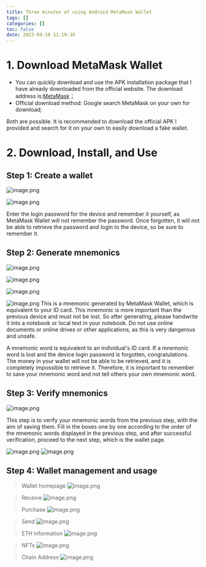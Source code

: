```yaml
---
title: Three minutes of using Android MetaMask Wallet
tags: []
categories: []
toc: false
date: 2023-04-10 11:19:39
---
```


# 1. Download MetaMask Wallet
- You can quickly download and use the APK installation package that I have already downloaded from the official website. The download address is:[MetaMask](/upload/MetaMask_Android.apk)；
- Official download method: Google search MetaMask on your own for download;

Both are possible. It is recommended to download the official APK I provided and search for it on your own to easily download a fake wallet.

# 2. Download, Install, and Use

## Step 1: Create a wallet
![image.png](/images/2023/04/10/50ce9e87-20ed-40df-9c81-f312565e51d2.png)

![image.png](/images/2023/04/10/a1726d31-05ea-47a4-8b2b-ed2d02fce6e7.png)


Enter the login password for the device and remember it yourself, as MetaMask Wallet will not remember the password. Once forgotten, it will not be able to retrieve the password and login to the device, so be sure to remember it.

## Step 2: Generate mnemonics
![image.png](/images/2023/04/10/9498b836-380d-47bb-b6be-92c4d897fef4.png)

![image.png](/images/2023/04/10/0b3eac84-e711-4724-9942-56d5e7ceadc8.png)

![image.png](/images/2023/04/10/73b227ab-5f30-4c6b-bd56-16d514a187e0.png)

![image.png](/images/2023/04/10/608b826b-93fb-4d0e-ba30-f30ddd907575.png)
This is a mnemonic generated by MetaMask Wallet, which is equivalent to your ID card. This mnemonic is more important than the previous device and must not be lost. So after generating, please handwrite it into a notebook or local text in your notebook. Do not use online documents or online drives or other applications, as this is very dangerous and unsafe.

A mnemonic word is equivalent to an individual's ID card. If a mnemonic word is lost and the device login password is forgotten, congratulations. The money in your wallet will not be able to be retrieved, and it is completely impossible to retrieve it. Therefore, it is important to remember to save your mnemonic word and not tell others your own mnemonic word.

## Step 3: Verify mnemonics
![image.png](/images/2023/04/10/6f230005-65c3-4b77-bfa0-d88a4707e360.png)

This step is to verify your mnemonic words from the previous step, with the aim of saving them. Fill in the boxes one by one according to the order of the mnemonic words displayed in the previous step, and after successful verification, proceed to the next step, which is the wallet page.

![image.png](/images/2023/04/10/caa2b2d0-f43b-4a9c-876a-ca550e08485d.png)
![image.png](/images/2023/04/10/c70f851a-6f5e-45c5-b52e-a137e043a5c7.png)

## Step 4: Wallet management and usage

> Wallet homepage
![image.png](/images/2023/04/10/91997fd1-d087-46ce-970f-d9e2429f6ad0.png)

> Receive
![image.png](/images/2023/04/10/0fee2b0e-2c23-47f8-85d3-6d010c53f706.png)

> Purchase
![image.png](/images/2023/04/10/b6544610-cf94-4620-a1f1-7f05b536d23a.png)

> Send
![image.png](/images/2023/04/10/ca9ef668-4a89-4711-8ccb-01746bc932d3.png)

> ETH information
![image.png](/images/2023/04/10/2b234446-dd0a-4240-ab8a-fb1d5e42d1b2.png)

> NFTs
![image.png](/images/2023/04/10/c21eb32f-9f41-443a-aee6-a359877a3604.png)

> Chain Address
![image.png](/images/2023/04/10/2194c0b3-eb95-44d1-8cf9-de8caee45c8a.png)